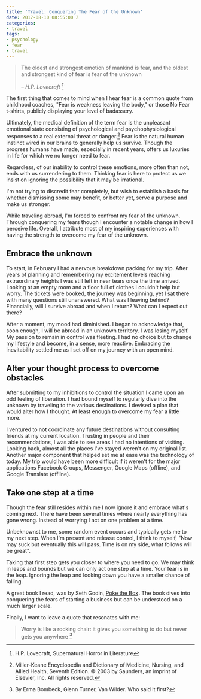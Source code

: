 ```yaml
---
title: 'Travel: Conquering The Fear of the Unknown'
date: 2017-08-10 08:55:00 Z
categories:
- travel
tags:
- psychology
- fear
- travel
---
```


> The oldest and strongest emotion of mankind is fear, and the oldest and strongest kind of fear is fear of the unknown
>
> <cite>– H.P. Lovecraft [^1]</cite>

The first thing that comes to mind when I hear fear is a common quote from childhood coaches, "Fear is weakness leaving the body," or those No Fear t-shirts, publicly displaying your level of badassery. 

Ultimately, the medical definition of the term fear is the unpleasant emotional state consisting of psychological and psychophysiological responses to a real external threat or danger.[^2] Fear is the natural human instinct wired in our brains to generally help us survive. Though the progress humans have made, especially in recent years, offers us luxuries in life for which we no longer need to fear.

Regardless, of our inability to control these emotions, more often than not, ends with us surrendering to them. Thinking fear is here to protect us we insist on ignoring the possibility that it may be irrational.

I'm not trying to discredit fear completely, but wish to establish a basis for whether dismissing some may benefit, or better yet, serve a purpose and make us stronger.

While traveling abroad, I'm forced to confront my fear of the unknown. Through conquering my fears though I encounter a notable change in how I perceive life. Overall, I attribute most of my inspiring experiences with having the strength to overcome my fear of the unknown.

## Embrace the unknown

To start, in February I had a nervous breakdown packing for my trip. After years of planning and remembering my excitement levels reaching extraordinary heights I was still left in near tears once the time arrived. Looking at an empty room and a floor full of clothes I couldn't help but worry. The tickets were booked, the journey was beginning, yet I sat there with many questions still unanswered. What was I leaving behind? Financially, will I survive abroad and when I return? What can I expect out there?

After a moment, my mood had diminished. I began to acknowledge that, soon enough, I will be abroad in an unknown territory. I was losing myself. My passion to remain in control was fleeting. I had no choice but to change my lifestyle and become, in a sense, more reactive. Embracing the inevitability settled me as I set off on my journey with an open mind. 

## Alter your thought process to overcome obstacles

After submitting to my inhibitions to control the situation I came upon an odd feeling of liberation. I had bound myself to regularly dive into the unknown by traveling to the various destinations. I devised a plan that would alter how I thought. At least enough to overcome my fear a little more.

I ventured to not coordinate any future destinations without consulting friends at my current location. Trusting in people and their recommendations, I was able to see areas I had no intentions of visiting. Looking back, almost all the places I've stayed weren't on my original list.  Another major component that helped set me at ease was the technology of today. My trip would have been more difficult if it weren't for the major applications Facebook Groups, Messenger, Google Maps (offline), and Google Translate (offline). 

## Take one step at a time

Though the fear still resides within me I now ignore it and embrace what's coming next. There have been several times where nearly everything has gone wrong. Instead of worrying I act on one problem at a time.

Unbeknownst to me, some random event occurs and typically gets me to my next step. When I'm present and release control, I think to myself, "Now may suck but eventually this will pass. Time is on my side, what follows will be great". 

Taking that first step gets you closer to where you need to go. We may think in leaps and bounds but we can only act one step at a time. Your fear is in the leap. Ignoring the leap and looking down you have a smaller chance of falling. 

A great book I read, was by Seth Godin, <a target="_blank" href="https://www.amazon.com/gp/offer-listing/1591848253/ref=as_li_tl?ie=UTF8&camp=1789&creative=9325&creativeASIN=1591848253&linkCode=am2&tag=4benefitnews-20&linkId=82632eedd18bf0cd9df84ac0a0166c50">Poke the Box</a><img src="//ir-na.amazon-adsystem.com/e/ir?t=4benefitnews-20&l=am2&o=1&a=1591848253" width="1" height="1" border="0" alt="" style="border:none !important; margin:0px !important;" />. The book dives into conquering the fears of starting a business but can be understood on a much larger scale.

Finally, I want to leave a quote that resonates with me:

> Worry is like a rocking chair: it gives you something to do but never gets you anywhere [^3]

[^1]: H.P. Lovecraft, Supernatural Horror in Literature
[^2]: Miller-Keane Encyclopedia and Dictionary of Medicine, Nursing, and Allied Health, Seventh Edition. © 2003 by Saunders, an imprint of Elsevier, Inc. All rights reserved.
[^3]: By Erma Bombeck, Glenn Turner, Van Wilder. Who said it first?